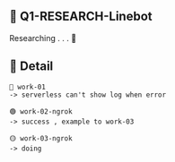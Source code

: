 ## 🎃 Q1-RESEARCH-Linebot
Researching . . . 🧪

## 🎃 Detail
```
🔴 work-01 
-> serverless can't show log when error

🟢 work-02-ngrok 
-> success , example to work-03

🟡 work-03-ngrok 
-> doing
```
